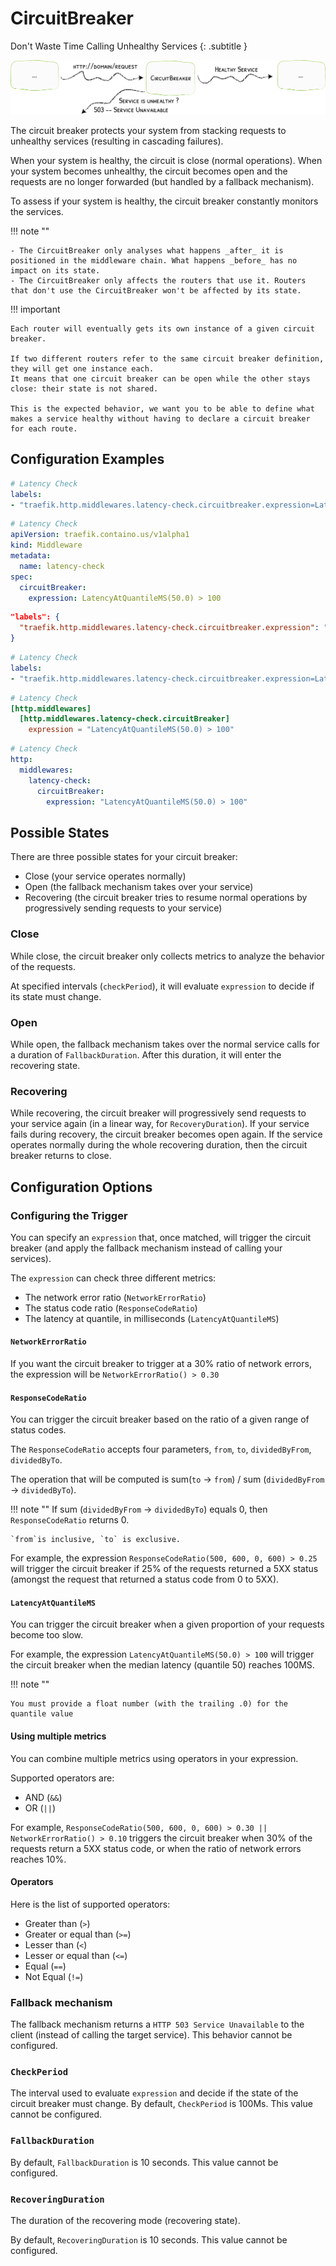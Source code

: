 # CircuitBreaker

Don't Waste Time Calling Unhealthy Services
{: .subtitle }

![CircuitBreaker](../assets/img/middleware/circuitbreaker.png) 

The circuit breaker protects your system from stacking requests to unhealthy services (resulting in cascading failures).

When your system is healthy, the circuit is close (normal operations). 
When your system becomes unhealthy, the circuit becomes open and the requests are no longer forwarded (but handled by a fallback mechanism).

To assess if your system is healthy, the circuit breaker constantly monitors the services. 

!!! note ""

    - The CircuitBreaker only analyses what happens _after_ it is positioned in the middleware chain. What happens _before_ has no impact on its state.
    - The CircuitBreaker only affects the routers that use it. Routers that don't use the CircuitBreaker won't be affected by its state.

!!! important

    Each router will eventually gets its own instance of a given circuit breaker.
    
    If two different routers refer to the same circuit breaker definition, they will get one instance each.
    It means that one circuit breaker can be open while the other stays close: their state is not shared.
    
    This is the expected behavior, we want you to be able to define what makes a service healthy without having to declare a circuit breaker for each route.

## Configuration Examples

```yaml tab="Docker"
# Latency Check
labels:
- "traefik.http.middlewares.latency-check.circuitbreaker.expression=LatencyAtQuantileMS(50.0) > 100"
```

```yaml tab="Kubernetes"
# Latency Check
apiVersion: traefik.containo.us/v1alpha1
kind: Middleware
metadata:
  name: latency-check
spec:
  circuitBreaker:
    expression: LatencyAtQuantileMS(50.0) > 100
```

```json tab="Marathon"
"labels": {
  "traefik.http.middlewares.latency-check.circuitbreaker.expression": "LatencyAtQuantileMS(50.0) > 100"
}
```

```yaml tab="Rancher"
# Latency Check
labels:
- "traefik.http.middlewares.latency-check.circuitbreaker.expression=LatencyAtQuantileMS(50.0) > 100"
```

```toml tab="File (TOML)"
# Latency Check
[http.middlewares]
  [http.middlewares.latency-check.circuitBreaker]
    expression = "LatencyAtQuantileMS(50.0) > 100"
```

```yaml tab="File (YAML)"
# Latency Check
http:
  middlewares:
    latency-check:
      circuitBreaker:
        expression: "LatencyAtQuantileMS(50.0) > 100"
```

## Possible States

There are three possible states for your circuit breaker:

- Close (your service operates normally)
- Open (the fallback mechanism takes over your service)
- Recovering (the circuit breaker tries to resume normal operations by progressively sending requests to your service)

### Close

While close, the circuit breaker only collects metrics to analyze the behavior of the requests.

At specified intervals (`checkPeriod`), it will evaluate `expression` to decide if its state must change. 

### Open

While open, the fallback mechanism takes over the normal service calls for a duration of `FallbackDuration`.
After this duration, it will enter the recovering state.

### Recovering

While recovering, the circuit breaker will progressively send requests to your service again (in a linear way, for `RecoveryDuration`).
If your service fails during recovery, the circuit breaker becomes open again.
If the service operates normally during the whole recovering duration, then the circuit breaker returns to close.

## Configuration Options

### Configuring the Trigger

You can specify an `expression` that, once matched, will trigger the circuit breaker (and apply the fallback mechanism instead of calling your services).

The `expression` can check three different metrics:

- The network error ratio (`NetworkErrorRatio`)
- The status code ratio (`ResponseCodeRatio`)
- The latency at quantile, in milliseconds (`LatencyAtQuantileMS`)

#### `NetworkErrorRatio`

If you want the circuit breaker to trigger at a 30% ratio of network errors, the expression will be `NetworkErrorRatio() > 0.30`

#### `ResponseCodeRatio`

You can trigger the circuit breaker based on the ratio of a given range of status codes.

The `ResponseCodeRatio` accepts four parameters, `from`, `to`, `dividedByFrom`, `dividedByTo`.

The operation that will be computed is sum(`to` -> `from`) / sum (`dividedByFrom` -> `dividedByTo`).

!!! note ""
    If sum (`dividedByFrom` -> `dividedByTo`) equals 0, then `ResponseCodeRatio` returns 0.
    
    `from`is inclusive, `to` is exclusive. 

For example, the expression `ResponseCodeRatio(500, 600, 0, 600) > 0.25` will trigger the circuit breaker if 25% of the requests returned a 5XX status (amongst the request that returned a status code from 0 to 5XX). 

#### `LatencyAtQuantileMS`

You can trigger the circuit breaker when a given proportion of your requests become too slow.

For example, the expression `LatencyAtQuantileMS(50.0) > 100` will trigger the circuit breaker when the median latency (quantile 50) reaches 100MS.

!!! note ""

    You must provide a float number (with the trailing .0) for the quantile value
 
#### Using multiple metrics

You can combine multiple metrics using operators in your expression.

Supported operators are:

- AND (`&&`)
- OR (`||`)

For example, `ResponseCodeRatio(500, 600, 0, 600) > 0.30 || NetworkErrorRatio() > 0.10` triggers the circuit breaker when 30% of the requests return a 5XX status code, or when the ratio of network errors reaches 10%. 

#### Operators

Here is the list of supported operators:

- Greater than (`>`)
- Greater or equal than (`>=`)
- Lesser than (`<`)
- Lesser or equal than (`<=`)
- Equal (`==`)
- Not Equal (`!=`)

### Fallback mechanism

The fallback mechanism returns a `HTTP 503 Service Unavailable` to the client (instead of calling the target service).
This behavior cannot be configured. 

### `CheckPeriod`

The interval used to evaluate `expression` and decide if the state of the circuit breaker must change.
By default, `CheckPeriod` is 100Ms. This value cannot be configured.

### `FallbackDuration`

By default, `FallbackDuration` is 10 seconds. This value cannot be configured.

### `RecoveringDuration`

The duration of the recovering mode (recovering state). 

By default, `RecoveringDuration` is 10 seconds. This value cannot be configured.  
